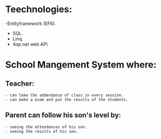 # Teechnologies:
  -Entityframework (EF6). 
  - SQL.
  - Linq.
  - Asp.net web API.

# School Mangement System where:
## Teacher:
    - can take the addendance of class in every session.
    - can make a exam and put the results of the students.
## Parent can follow his son's level by:
    - seeing the attendances of his son.
    - seeing the results of his son.
